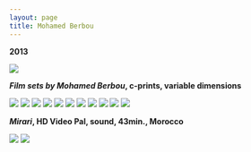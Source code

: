 ```yaml
---
layout: page
title: Mohamed Berbou
---
```


**2013**

<img src="/public/tira branca fina.png">

**_Film sets by Mohamed Berbou_, c-prints, variable dimensions**

<img src="/public/altar de mohamed.jpg">

<img src="/public/Mohamed.jpg">

<img src="/public/nat morta mhmed copy.jpg">

<img src="/public/Muro mohamed 6x6.jpg">

<img src="/public/grafiti.jpg">

<img src="/public/monte propriedade-1.jpg">

<img src="/public/2017 please.jpg">

<img src="/public/ladroes de rua2.jpg">

<img src="/public/rei palmeira.jpg">

<img src="/public/casas fantasma maroc.jpg">

<img src="/public/Screen Shot 2018-03-07 at 11.43.36.png">

**_Mirari_, HD Video Pal, sound, 43min., Morocco**

<img src="/public/mirari frames1.jpg">

<img src="/public/mirari frames2.jpg">
